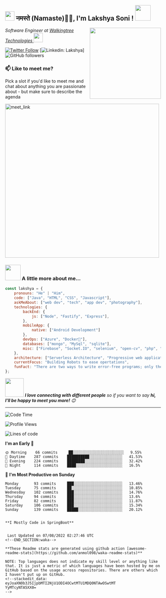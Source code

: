 <h2><img src="https://emojis.slackmojis.com/emojis/images/1531849430/4246/blob-sunglasses.gif?1531849430" width="30"/> नमस्ते (Namaste)🙏🏻, I'm Lakshya Soni ! <img src="https://media.giphy.com/media/12oufCB0MyZ1Go/giphy.gif" width="50"></h2>
<img align='right' src="https://media1.giphy.com/media/gcOg6zLJc0hN6YZ2i4/giphy.gif?cid=ecf05e47wpgu1j6bv3rgmgq533qccxrv1x1nwlczm68oyfce&rid=giphy.gif&ct=s" width="230">
<p><em>Software Engineer at <a href="https://www.walkingtree.tech/">Walkingtree Technologies
</a><img src="https://media.giphy.com/media/WUlplcMpOCEmTGBtBW/giphy.gif" width="30"> 
</em></p>

[![Twitter Follow](https://img.shields.io/twitter/follow/lakshya_cool?style=social)](https://twitter.com/lakshya_cool)
[![Linkedin: Lakshya](https://img.shields.io/badge/-lakshya-blue?style=flat-square&logo=Linkedin&logoColor=white&link=[https://www.linkedin.com/in/lakshyasoni5500/](https://www.linkedin.com/in/lakshyasoni5500/))]
![GitHub followers](https://img.shields.io/github/followers/anmol098?label=Follow&style=social)

### 📫 Like to meet me?

Pick a slot if you'd like to meet me and chat about anything you are passionate about - but make sure to describe the agenda

<a href="https://calendly.com/lakshya-soni/30-min-meeting-with-lakshya" target="_blank"><img width="498" alt="meet_link" src="https://user-images.githubusercontent.com/15426564/144297439-f530f383-e73e-41e0-9914-a9b7d3f432e5.png"></a>

### <img src="https://media.giphy.com/media/VgCDAzcKvsR6OM0uWg/giphy.gif" width="50"> A little more about me...  

```javascript
const lakshya = {
    pronouns: "He" | "Him",
    code: ["Java", "HTML", "CSS", "Javascript"],
    askMeAbout: ["web dev", "tech", "app dev", "photography"],
    technologies: {
        backEnd: {
            js: ["Node", "Fastify", "Express"],
        },
        mobileApp: {
            native: ["Android Development"]
        },
        devOps: ["Azure", "Docker🐳"],
        databases: ["mongo", "MySql", "sqlite"],
        misc: ["Firebase", "Socket.IO", "selenium", "open-cv", "php", "SuiteApp"]
    },
    architecture: ["Serverless Architecture", "Progressive web applications", "Single page applications"],
    currentFocus: "Building Robots to ease opertations",
    funFact: "There are two ways to write error-free programs; only the third one works"
};
```

<img src="https://media.giphy.com/media/LnQjpWaON8nhr21vNW/giphy.gif" width="60"> <em><b>I love connecting with different people</b> so if you want to say <b>hi, I'll be happy to meet you more!</b> 😊</em>

---
<!--START_SECTION:waka-->
![Code Time](http://img.shields.io/badge/Code%20Time-0%20secs-blue)

![Profile Views](http://img.shields.io/badge/Profile%20Views-1125-blue)

![Lines of code](https://img.shields.io/badge/From%20Hello%20World%20I%27ve%20Written-1%20Million%20lines%20of%20code-blue)

 > 
**I'm an Early 🐤** 

```text
🌞 Morning    66 commits     ██░░░░░░░░░░░░░░░░░░░░░░░   9.55% 
🌆 Daytime    287 commits    ██████████░░░░░░░░░░░░░░░   41.53% 
🌃 Evening    224 commits    ████████░░░░░░░░░░░░░░░░░   32.42% 
🌙 Night      114 commits    ████░░░░░░░░░░░░░░░░░░░░░   16.5%

```
📅 **I'm Most Productive on Sunday** 

```text
Monday       93 commits     ███░░░░░░░░░░░░░░░░░░░░░░   13.46% 
Tuesday      75 commits     ██░░░░░░░░░░░░░░░░░░░░░░░   10.85% 
Wednesday    102 commits    ███░░░░░░░░░░░░░░░░░░░░░░   14.76% 
Thursday     94 commits     ███░░░░░░░░░░░░░░░░░░░░░░   13.6% 
Friday       82 commits     ███░░░░░░░░░░░░░░░░░░░░░░   11.87% 
Saturday     106 commits    ███░░░░░░░░░░░░░░░░░░░░░░   15.34% 
Sunday       139 commits    █████░░░░░░░░░░░░░░░░░░░░   20.12%

```
```

**I Mostly Code in SpringBoot** 


 Last Updated on 07/08/2022 02:27:46 UTC
<!--END_SECTION:waka-->

**These Readme stats are generated using github action [awesome-readme-stats](https://github.com/anmol098/waka-readme-stats)**

NOTE: Top languages does not indicate my skill level or anything like that. It is just a metric of which languages have been hosted by me on GitHub based on the usage across repositories. There are others which I haven't put up on GitHub.
<!--stackedit_data:
eyJoaXN0b3J5IjpbMTI2NjU1ODI4OCwtMTU1MDQ0NTAwOSwtMT
YyMTcyNTA5XX0=
-->
